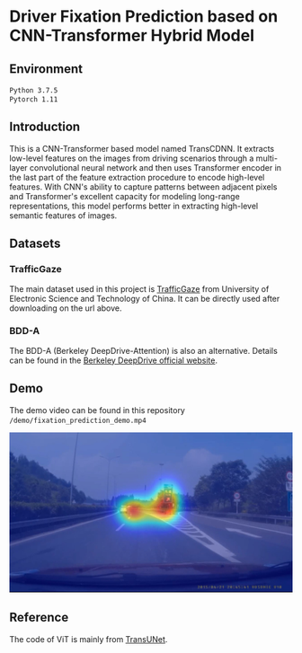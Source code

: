 # Driver Fixation Prediction based on CNN-Transformer Hybrid Model
## Environment
    Python 3.7.5
    Pytorch 1.11

## Introduction
This is a CNN-Transformer based model named TransCDNN. It extracts low-level features on the images from driving scenarios through a multi-layer convolutional neural network and then uses Transformer encoder in the last part of the feature extraction procedure to encode high-level features. With CNN's ability to capture patterns between adjacent pixels and Transformer's excellent capacity for modeling long-range representations, this model performs better in extracting high-level semantic features of images.

## Datasets
### TrafficGaze
The main dataset used in this project is [TrafficGaze](https://github.com/taodeng/CDNN-traffic-saliency) from University of Electronic Science and Technology of China. It can be directly used after downloading on the url above.

### BDD-A
The BDD-A (Berkeley DeepDrive-Attention) is also an alternative. Details can be found in the [Berkeley DeepDrive official website](https://deepdrive.berkeley.edu/).

## Demo
The demo video can be found in this repository `/demo/fixation_prediction_demo.mp4`

![demo_picture](https://github.com/LucasLee-ff/Driver-fixation-prediction/blob/master/demo/demo.jpg)

## Reference
The code of ViT is mainly from [TransUNet](https://github.com/Beckschen/TransUNet).
